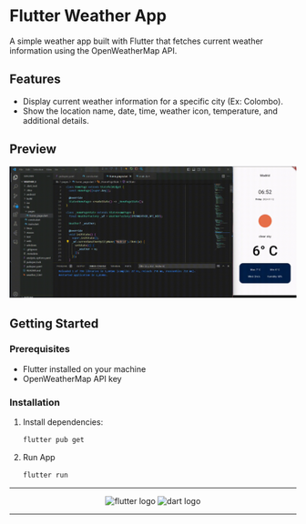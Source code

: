 # Flutter Weather App

A simple weather app built with Flutter that fetches current weather information using the OpenWeatherMap API.

## Features

- Display current weather information for a specific city (Ex: Colombo).
- Show the location name, date, time, weather icon, temperature, and additional details.




## Preview

![Watch the GIF](assets/preview.gif)


## Getting Started

### Prerequisites

- Flutter installed on your machine
- OpenWeatherMap API key

### Installation

1. Install dependencies:
    ```bash
   flutter pub get
   ```
    
2. Run App
    ```bash
   flutter run
   ```
<hr>
<div align="center">
  <img src="https://cdn.jsdelivr.net/gh/devicons/devicon/icons/flutter/flutter-original.svg" height="40" alt="flutter logo"  />
    <img src="https://cdn.jsdelivr.net/gh/devicons/devicon/icons/dart/dart-original.svg" height="40" alt="dart logo"  />
</div>
<hr>
